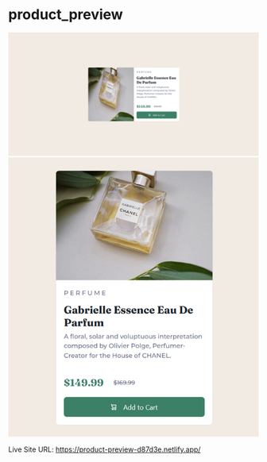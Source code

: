 # product_preview

![](end%20result/Screenshot%202022-07-08%20171710.png)
![](end%20result/Screenshot%202022-07-11%20142646.png)


Live Site URL: https://product-preview-d87d3e.netlify.app/
